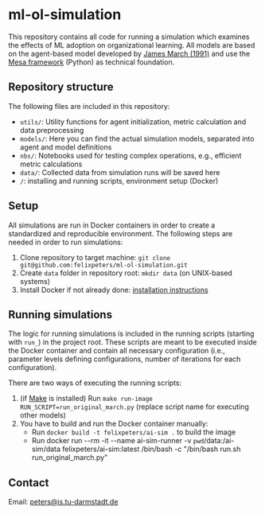 # ml-ol-simulation

This repository contains all code for running a simulation which examines the
effects of ML adoption on organizational learning. All models are based on
the agent-based model developed by [James March
(1991)](http://strategy.sjsu.edu/www.stable/pdf/March,%20J.%20G.%20%281991%29.%20Organization%20Science%202%281%29%2071-87.pdf)
and use the [Mesa framework](https://github.com/projectmesa/mesa/) (Python) as 
technical foundation.

## Repository structure

The following files are included in this repository:
- `utils/`: Utility functions for agent initialization, metric calculation and
data preprocessing
- `models/`: Here you can find the actual simulation models, separated into
agent and model definitions
- `nbs/`: Notebooks used for testing complex operations, e.g., efficient metric
calculations
- `data/`: Collected data from simulation runs will be saved here
- `/`: installing and running scripts, environment setup (Docker)

## Setup

All simulations are run in Docker containers in order to create a standardized
and reproducible environment. The following steps are needed in order to run
simulations:
1. Clone repository to target machine: `git clone
git@github.com:felixpeters/ml-ol-simulation.git`
2. Create `data` folder in repository root: `mkdir data` (on UNIX-based systems)
3. Install Docker if not already done: [installation
instructions](https://docs.docker.com/install/)

## Running simulations

The logic for running simulations is included in the running scripts (starting
with `run_`) in the project root. These scripts are meant to be executed inside
the Docker container and contain all necessary configuration (i.e., parameter
levels defining configurations, number of iterations for each configuration).

There are two ways of executing the running scripts:
1. (if [Make](https://www.gnu.org/software/make/) is installed) Run `make
run-image RUN_SCRIPT=run_original_march.py` (replace script name for executing
other models)
2. You have to build and run the Docker container manually:
    - Run `docker build -t felixpeters/ai-sim .` to build the image
    - Run docker run --rm -it --name ai-sim-runner -v `pwd`/data:/ai-sim/data
      felixpeters/ai-sim:latest /bin/bash -c "/bin/bash run.sh
      run_original_march.py"

## Contact

Email: [peters@is.tu-darmstadt.de](mailto:peters@is.tu-darmstadt.de)
